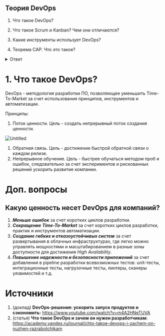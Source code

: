 ## Теория DevOps

1. Что такое DevOps?

2. Что такое Scrum и Kanban? Чем они отличаются?

3. Какие инструменты использует DevOps?

4. Теорема САР. Что это такое?

<details>
  <summary>Ответ</summary>

Теорема CAP (известная также как теорема Брюера) — эвристическое утверждение о том, что в любой реализации распределённых вычислений возможно обеспечить не более двух из трёх следующих свойств:

- Согласованность данных (англ. consistency) — во всех вычислительных узлах в один момент времени данные не противоречат друг другу;
- Доступность (англ. availability) — любой запрос к распределённой системе завершается корректным откликом, однако без гарантии, что ответы всех узлов системы совпадают;
- Устойчивость к разделению (англ. partition tolerance) — расщепление распределённой системы на несколько изолированных секций не приводит к некорректности отклика от каждой из секций.

</details>

# 1. Что такое DevOps?

DevOps - методология разработки ПО, позволяющее уменьшить Time-To-Market за счет использования принципов, инструментов и автоматизации.

Принципы:

1. Поток ценности. Цель - создать непрерывный поток создания ценности.

![Untitled](https://s3-us-west-2.amazonaws.com/secure.notion-static.com/aec31713-7861-4eed-83e7-e9a87756ad2a/Untitled.png)

1. Обратная связь. Цель - достижение быстрой обратной связи о каждом релизе.
2. Непрерывное обучение. Цель - быстрее обучаться методом проб и ошибок, следовательно за счет экспериментов и рискованных решений ускорить развитие компании.

# Доп. вопросы

## Какую ценность несет DevOps для компаний?

1. ***Меньше ошибок*** за счет коротких циклов разработки.
2. ***Сокращение Time-To-Market*** за счет коротких циклов разработки, практик и инструментов автоматизации.
3. ***Создание гибких и отказоустойчивых систем*** за счет развертывания в облачных инфраструктурах, где легко можно управлять мощностями и масштабированием в разные зоны доступности для достижения *High Availability*.
4. ***Повышение надежности и безопасности приложений*** за счет добавления в pipeline разработки всевозможных тестов: unit-тесты, интеграционные тесты, нагрузочные тесты, линтеры, сканеры уязвимостей и т.д.

# Источники

1. (доклад) ****DevOps-решения: ускорить запуск продуктов и сэкономить:**** https://www.youtube.com/watch?v=m4A2HNeTUVA
2. (статья) **Что такое DevOps и зачем он нужен разработчикам:** https://academy.yandex.ru/journal/chto-takoe-devops-i-zachem-on-nuzhen-razrabotchikam
